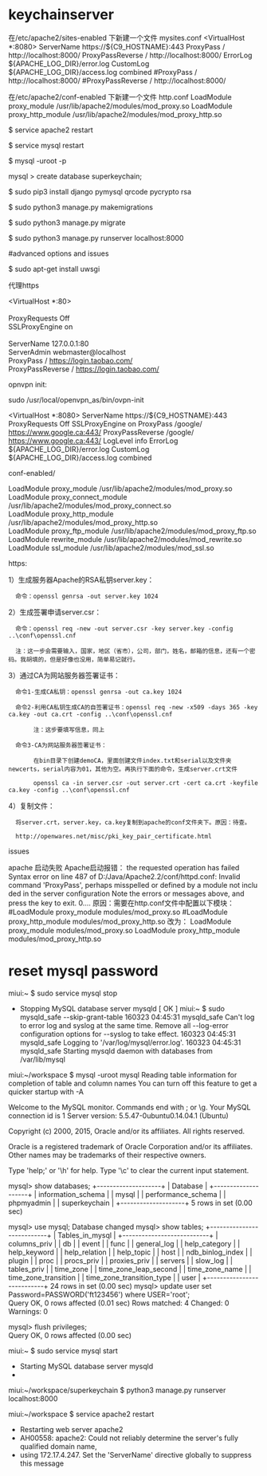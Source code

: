 # keychainserver

在/etc/apache2/sites-enabled 下新建一个文件 mysites.conf
<VirtualHost *:8080>
    ServerName https://${C9_HOSTNAME}:443
    ProxyPass / http://localhost:8000/
    ProxyPassReverse / http://localhost:8000/
    ErrorLog ${APACHE_LOG_DIR}/error.log
    CustomLog ${APACHE_LOG_DIR}/access.log combined
    #ProxyPass / http://localhost:8000/
    #ProxyPassReverse / http://localhost:8000/
</VirtualHost>
    
在/etc/apache2/conf-enabled 下新建一个文件 http.conf
LoadModule proxy_module /usr/lib/apache2/modules/mod_proxy.so
LoadModule proxy_http_module /usr/lib/apache2/modules/mod_proxy_http.so

$ service apache2 restart

$ service mysql restart

$ mysql -uroot -p

mysql > create database superkeychain;

$ sudo pip3 install django pymysql qrcode pycrypto rsa

$ sudo python3 manage.py makemigrations

$ sudo python3 manage.py migrate

$ sudo python3 manage.py runserver localhost:8000

#advanced options and issues

$ sudo apt-get install uwsgi 

代理https

<VirtualHost *:80>  
    <IfModule mod_proxy.c>  
        ProxyRequests Off  
        SSLProxyEngine on  
    </IfModule>  
    ServerName 127.0.0.1:80  
    ServerAdmin webmaster@localhost  
    ProxyPass / https://login.taobao.com/  
    ProxyPassReverse / https://login.taobao.com/  
</VirtualHost> 

opnvpn init:

sudo /usr/local/openvpn_as/bin/ovpn-init

<VirtualHost *:8080>
    ServerName https://${C9_HOSTNAME}:443
    ProxyRequests Off
    SSLProxyEngine on
    ProxyPass /google/ https://www.google.ca:443/
    ProxyPassReverse /google/ https://www.google.ca:443/
    LogLevel info
    ErrorLog ${APACHE_LOG_DIR}/error.log
    CustomLog ${APACHE_LOG_DIR}/access.log combined
</VirtualHost>

conf-enabled/

LoadModule proxy_module /usr/lib/apache2/modules/mod_proxy.so  
LoadModule proxy_connect_module /usr/lib/apache2/modules/mod_proxy_connect.so  
LoadModule proxy_http_module /usr/lib/apache2/modules/mod_proxy_http.so  
LoadModule proxy_ftp_module /usr/lib/apache2/modules/mod_proxy_ftp.so  
LoadModule rewrite_module /usr/lib/apache2/modules/mod_rewrite.so  
LoadModule ssl_module /usr/lib/apache2/modules/mod_ssl.so

https:

1）生成服务器Apache的RSA私钥server.key：

      命令：openssl genrsa -out server.key 1024

2）生成签署申请server.csr：

      命令：openssl req -new -out server.csr -key server.key -config ..\conf\openssl.cnf 

      注：这一步会需要输入，国家，地区（省市），公司，部门，姓名，邮箱的信息，还有一个密码。我胡填的，但是好像也没用，简单易记就行。

3）通过CA为网站服务器签署证书：

      命令1-生成CA私钥：openssl genrsa -out ca.key 1024

      命令2-利用CA私钥生成CA的自签署证书：openssl req -new -x509 -days 365 -key ca.key -out ca.crt -config ..\conf\openssl.cnf

           注：这步要填写信息，同上

      命令3-CA为网站服务器签署证书：

           在bin目录下创建demoCA，里面创建文件index.txt和serial以及文件夹newcerts，serial内容为01，其他为空。再执行下面的命令，生成server.crt文件

           openssl ca -in server.csr -out server.crt -cert ca.crt -keyfile ca.key -config ..\conf\openssl.cnf

4）复制文件：

      将server.crt，server.key，ca.key复制到apache的conf文件夹下。原因：待查。
      
      http://openwares.net/misc/pki_key_pair_certificate.html
      
issues

apache 启动失败
Apache启动报错：
the requested operation has failed
Syntax error on line 487 of D:/Java/Apache2.2/conf/httpd.conf:
Invalid command 'ProxyPass', perhaps misspelled or defined by a module not inclu
ded in the server configuration
Note the errors or messages above, and press the key to exit. 0....
原因：需要在http.conf文件中配置以下模块：
#LoadModule proxy_module modules/mod_proxy.so
#LoadModule proxy_http_module modules/mod_proxy_http.so
改为：
LoadModule proxy_module modules/mod_proxy.so
LoadModule proxy_http_module modules/mod_proxy_http.so


# reset mysql password
miui:~ $ sudo service mysql stop
 * Stopping MySQL database server mysqld                                                                                                        [ OK ] 
miui:~ $ sudo mysqld_safe --skip-grant-table
160323 04:45:31 mysqld_safe Can't log to error log and syslog at the same time.  Remove all --log-error configuration options for --syslog to take effect.
160323 04:45:31 mysqld_safe Logging to '/var/log/mysql/error.log'.
160323 04:45:31 mysqld_safe Starting mysqld daemon with databases from /var/lib/mysql


miui:~/workspace $ mysql -uroot mysql
Reading table information for completion of table and column names
You can turn off this feature to get a quicker startup with -A

Welcome to the MySQL monitor.  Commands end with ; or \g.
Your MySQL connection id is 1
Server version: 5.5.47-0ubuntu0.14.04.1 (Ubuntu)

Copyright (c) 2000, 2015, Oracle and/or its affiliates. All rights reserved.

Oracle is a registered trademark of Oracle Corporation and/or its
affiliates. Other names may be trademarks of their respective
owners.

Type 'help;' or '\h' for help. Type '\c' to clear the current input statement.

mysql> show databases;
+--------------------+
| Database           |
+--------------------+
| information_schema |
| mysql              |
| performance_schema |
| phpmyadmin         |
| superkeychain      |
+--------------------+
5 rows in set (0.00 sec)

mysql> use mysql;
Database changed
mysql> show tables;
+---------------------------+
| Tables_in_mysql           |
+---------------------------+
| columns_priv              |
| db                        |
| event                     |
| func                      |
| general_log               |
| help_category             |
| help_keyword              |
| help_relation             |
| help_topic                |
| host                      |
| ndb_binlog_index          |
| plugin                    |
| proc                      |
| procs_priv                |
| proxies_priv              |
| servers                   |
| slow_log                  |
| tables_priv               |
| time_zone                 |
| time_zone_leap_second     |
| time_zone_name            |
| time_zone_transition      |
| time_zone_transition_type |
| user                      |
+---------------------------+
24 rows in set (0.00 sec)
mysql> update user set Password=PASSWORD('ft123456') where USER='root';                                                                                
Query OK, 0 rows affected (0.01 sec)
Rows matched: 4  Changed: 0  Warnings: 0

mysql> flush privileges;                                                                                                                               
Query OK, 0 rows affected (0.00 sec)

miui:~ $ sudo service mysql start
 * Starting MySQL database server mysqld       
 * 
 miui:~/workspace/superkeychain $ python3  manage.py runserver localhost:8000

miui:~/workspace $ service apache2 restart
 * Restarting web server apache2             
 * AH00558: apache2: Could not reliably determine the server's fully qualified domain name, 
 * using 172.17.4.247. Set the 'ServerName' directive globally to suppress this message